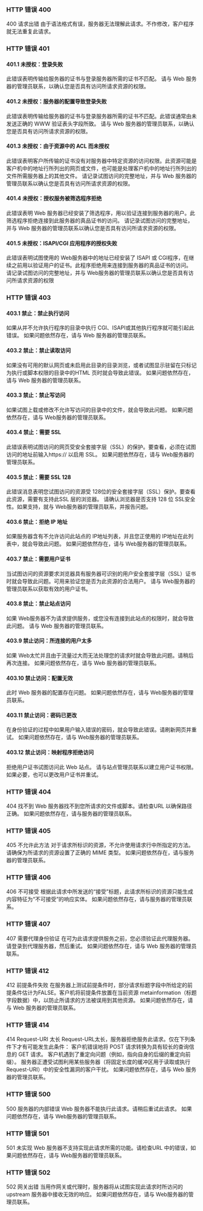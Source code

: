 ### HTTP 错误 400
400 请求出错
由于语法格式有误，服务器无法理解此请求。不作修改，客户程序就无法重复此请求。

### HTTP 错误 401
#### 401.1 未授权：登录失败
此错误表明传输给服务器的证书与登录服务器所需的证书不匹配。
请与 Web 服务器的管理员联系，以确认您是否具有访问所请求资源的权限。
#### 401.2 未授权：服务器的配置导致登录失败
此错误表明传输给服务器的证书与登录服务器所需的证书不匹配。此错误通常由未发送正确的 WWW 验证表头字段所致。
请与 Web 服务器的管理员联系，以确认您是否具有访问所请求资源的权限。
#### 401.3 未授权：由于资源中的 ACL 而未授权
此错误表明客户所传输的证书没有对服务器中特定资源的访问权限。此资源可能是客户机中的地址行所列出的网页或文件，也可能是处理客户机中的地址行所列出的文件所需服务器上的其他文件。
请记录试图访问的完整地址，并与 Web 服务器的管理员联系以确认您是否具有访问所请求资源的权限。
#### 401.4 未授权：授权服务被筛选程序拒绝
此错误表明 Web 服务器已经安装了筛选程序，用以验证连接到服务器的用户。此筛选程序拒绝连接到此服务器的真品证书的访问。
请记录试图访问的完整地址，并与 Web 服务器的管理员联系以确认您是否具有访问所请求资源的权限。
#### 401.5 未授权：ISAPI/CGI 应用程序的授权失败
此错误表明试图使用的 Web服务器中的地址已经安装了 ISAPI 或 CGI程序，在继续之前用以验证用户的证书。此程序拒绝用来连接到服务器的真品证书的访问。
请记录试图访问的完整地址，并与 Web服务器的管理员联系以确认您是否具有访问所请求资源的权限

### HTTP 错误 403
#### 403.1 禁止：禁止执行访问
如果从并不允许执行程序的目录中执行 CGI、ISAPI或其他执行程序就可能引起此错误。
如果问题依然存在，请与 Web 服务器的管理员联系。
#### 403.2 禁止：禁止读取访问
如果没有可用的默认网页或未启用此目录的目录浏览，或者试图显示驻留在只标记为执行或脚本权限的目录中的HTML 页时就会导致此错误。
如果问题依然存在，请与 Web 服务器的管理员联系。
#### 403.3 禁止：禁止写访问
如果试图上载或修改不允许写访问的目录中的文件，就会导致此问题。
如果问题依然存在，请与 Web服务器的管理员联系。
#### 403.4 禁止：需要 SSL
此错误表明试图访问的网页受安全套接字层（SSL）的保护。要查看，必须在试图访问的地址前输入https:// 以启用 SSL。
如果问题依然存在，请与 Web服务器的管理员联系。
#### 403.5 禁止：需要 SSL 128
此错误消息表明您试图访问的资源受 128位的安全套接字层（SSL）保护。要查看此资源，需要有支持此SSL 层的浏览器。
请确认浏览器是否支持 128 位 SSL安全性。如果支持，就与 Web服务器的管理员联系，并报告问题。
#### 403.6 禁止：拒绝 IP 地址
如果服务器含有不允许访问此站点的 IP地址列表，并且您正使用的 IP地址在此列表中，就会导致此问题。
如果问题依然存在，请与 Web服务器的管理员联系。
#### 403.7 禁止：需要用户证书
当试图访问的资源要求浏览器具有服务器可识别的用户安全套接字层（SSL）证书时就会导致此问题。可用来验证您是否为此资源的合法用户。
请与 Web服务器的管理员联系以获取有效的用户证书。
#### 403.8 禁止：禁止站点访问
如果 Web服务器不为请求提供服务，或您没有连接到此站点的权限时，就会导致此问题。
请与 Web 服务器的管理员联系。
#### 403.9 禁止访问：所连接的用户太多
如果 Web太忙并且由于流量过大而无法处理您的请求时就会导致此问题。请稍后再次连接。
如果问题依然存在，请与 Web 服务器的管理员联系。
#### 403.10 禁止访问：配置无效
此时 Web 服务器的配置存在问题。
如果问题依然存在，请与 Web服务器的管理员联系。
#### 403.11 禁止访问：密码已更改
在身份验证的过程中如果用户输入错误的密码，就会导致此错误。请刷新网页并重试。
如果问题依然存在，请与 Web服务器的管理员联系。
#### 403.12 禁止访问：映射程序拒绝访问
拒绝用户证书试图访问此 Web 站点。
请与站点管理员联系以建立用户证书权限。如果必要，也可以更改用户证书并重试。

### HTTP 错误 404
404 找不到
Web 服务器找不到您所请求的文件或脚本。请检查URL 以确保路径正确。
如果问题依然存在，请与服务器的管理员联系。

### HTTP 错误 405
405 不允许此方法
对于请求所标识的资源，不允许使用请求行中所指定的方法。请确保为所请求的资源设置了正确的 MIME 类型。
如果问题依然存在，请与服务器的管理员联系。

### HTTP 错误 406
406 不可接受
根据此请求中所发送的“接受”标题，此请求所标识的资源只能生成内容特征为“不可接受”的响应实体。
如果问题依然存在，请与服务器的管理员联系。

### HTTP 错误 407
407 需要代理身份验证
在可为此请求提供服务之前，您必须验证此代理服务器。请登录到代理服务器，然后重试。
如果问题依然存在，请与 Web 服务器的管理员联系。

### HTTP 错误 412
412 前提条件失败
在服务器上测试前提条件时，部分请求标题字段中所给定的前提条件估计为FALSE。客户机将前提条件放置在当前资源 metainformation（标题字段数据）中，以防止所请求的方法被误用到其他资源。
如果问题依然存在，请与 Web 服务器的管理员联系。

### HTTP 错误 414
414 Request-URI 太长
Request-URL太长，服务器拒绝服务此请求。仅在下列条件下才有可能发生此条件：
客户机错误地将 POST 请求转换为具有较长的查询信息的 GET 请求。
客户机遇到了重定向问题（例如，指向自身的后缀的重定向前缀）。
服务器正遭受试图利用某些服务器（将固定长度的缓冲区用于读取或执行 Request-URI）中的安全性漏洞的客户干扰。
如果问题依然存在，请与 Web 服务器的管理员联系。

### HTTP 错误 500
500 服务器的内部错误
Web 服务器不能执行此请求。请稍后重试此请求。
如果问题依然存在，请与 Web服务器的管理员联系。

### HTTP 错误 501
501 未实现
Web 服务器不支持实现此请求所需的功能。请检查URL 中的错误，如果问题依然存在，请与 Web服务器的管理员联系。

### HTTP 错误 502
502 网关出错
当用作网关或代理时，服务器将从试图实现此请求时所访问的upstream 服务器中接收无效的响应。
如果问题依然存在，请与 Web服务器的管理员联系。
